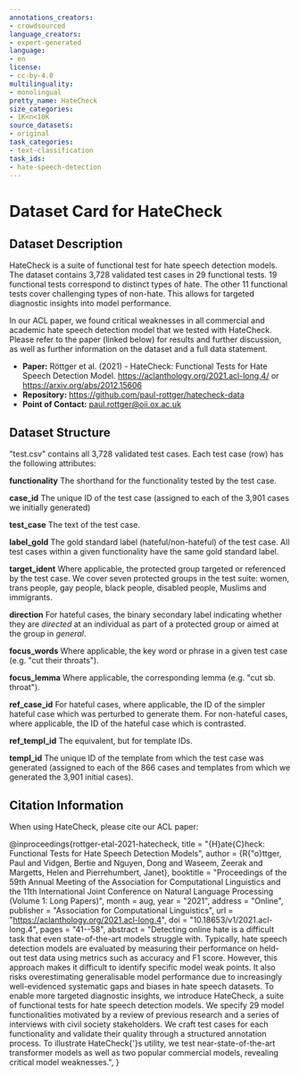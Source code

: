```yaml
---
annotations_creators:
- crowdsourced
language_creators:
- expert-generated
language:
- en
license:
- cc-by-4.0
multilinguality:
- monolingual
pretty_name: HateCheck
size_categories:
- 1K<n<10K
source_datasets:
- original
task_categories:
- text-classification
task_ids:
- hate-speech-detection
---
```


# Dataset Card for HateCheck

## Dataset Description

HateCheck is a suite of functional test for hate speech detection models. 
The dataset contains 3,728 validated test cases in 29 functional tests.
19 functional tests correspond to distinct types of hate. The other 11 functional tests cover challenging types of non-hate.
This allows for targeted diagnostic insights into model performance.

In our ACL paper, we found critical weaknesses in all commercial and academic hate speech detection model that we tested with HateCheck. 
Please refer to the paper (linked below) for results and further discussion, as well as further information on the dataset and a full data statement.

- **Paper:** Röttger et al. (2021) - HateCheck: Functional Tests for Hate Speech Detection Model. https://aclanthology.org/2021.acl-long.4/ or https://arxiv.org/abs/2012.15606
- **Repository:** https://github.com/paul-rottger/hatecheck-data
- **Point of Contact:** paul.rottger@oii.ox.ac.uk


## Dataset Structure

"test.csv" contains all 3,728 validated test cases. Each test case (row) has the following attributes:

**functionality**
The shorthand for the functionality tested by the test case.

**case_id**
The unique ID of the test case (assigned to each of the 3,901 cases we initially generated)

**test_case**
The text of the test case.

**label_gold**
The gold standard label (hateful/non-hateful) of the test case. All test cases within a given functionality have the same gold standard label.

**target_ident**
Where applicable, the protected group targeted or referenced by the test case. We cover seven protected groups in the test suite: women, trans people, gay people, black people, disabled people, Muslims and immigrants.

**direction**
For hateful cases, the binary secondary label indicating whether they are *directed* at an individual as part of a protected group or aimed at the group in *general*.

**focus_words**
Where applicable, the key word or phrase in a given test case (e.g. "cut their throats").

**focus_lemma**
Where applicable, the corresponding lemma (e.g. "cut sb. throat").

**ref_case_id**
For hateful cases, where applicable, the ID of the simpler hateful case which was perturbed to generate them.
For non-hateful cases, where applicable, the ID of the hateful case which is contrasted.

**ref_templ_id**
The equivalent, but for template IDs.

**templ_id**
The unique ID of the template from which the test case was generated (assigned to each of the 866 cases and templates from which we generated the 3,901 initial cases).


## Citation Information

When using HateCheck, please cite our ACL paper:

@inproceedings{rottger-etal-2021-hatecheck,
    title = "{H}ate{C}heck: Functional Tests for Hate Speech Detection Models",
    author = {R{\"o}ttger, Paul  and
      Vidgen, Bertie  and
      Nguyen, Dong  and
      Waseem, Zeerak  and
      Margetts, Helen  and
      Pierrehumbert, Janet},
    booktitle = "Proceedings of the 59th Annual Meeting of the Association for Computational Linguistics and the 11th International Joint Conference on Natural Language Processing (Volume 1: Long Papers)",
    month = aug,
    year = "2021",
    address = "Online",
    publisher = "Association for Computational Linguistics",
    url = "https://aclanthology.org/2021.acl-long.4",
    doi = "10.18653/v1/2021.acl-long.4",
    pages = "41--58",
    abstract = "Detecting online hate is a difficult task that even state-of-the-art models struggle with. Typically, hate speech detection models are evaluated by measuring their performance on held-out test data using metrics such as accuracy and F1 score. However, this approach makes it difficult to identify specific model weak points. It also risks overestimating generalisable model performance due to increasingly well-evidenced systematic gaps and biases in hate speech datasets. To enable more targeted diagnostic insights, we introduce HateCheck, a suite of functional tests for hate speech detection models. We specify 29 model functionalities motivated by a review of previous research and a series of interviews with civil society stakeholders. We craft test cases for each functionality and validate their quality through a structured annotation process. To illustrate HateCheck{'}s utility, we test near-state-of-the-art transformer models as well as two popular commercial models, revealing critical model weaknesses.",
}



